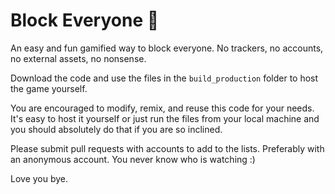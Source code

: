 # Block Everyone 🍉

An easy and fun gamified way to block everyone. No trackers, no accounts, no external assets, no nonsense.

Download the code and use the files in the `build_production` folder to host the game yourself.

You are encouraged to modify, remix, and reuse this code for your needs. It's easy to host it yourself or just run the files from your local machine 
and you should absolutely do that if you are so inclined.

Please submit pull requests with accounts to add to the lists. Preferably with an anonymous account. You never know who is watching :)

Love you bye.
